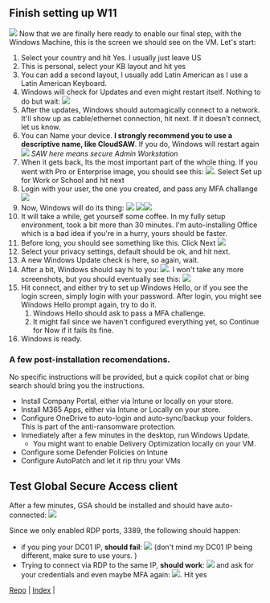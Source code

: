 ## Finish setting up W11

![](../screenshots/2025-05-21-11-30-36.png)
Now that we are finally here ready to enable our final step, with the Windows Machine, this is the screen we should see on the VM. Let's start:

1. Select your country and hit Yes. I usually just leave US
2. This is personal, select your KB layout and hit yes
3. You can add a second layout, I usually add Latin American as I use a Latin American Keyboard. 
4. Windows will check for Updates and even might restart itself. Nothing to do but wait: ![](../screenshots/2025-05-21-11-34-30.png)
5. After the updates, Windows should automagically connect to a network. It'll show up as cable/ethernet connection, hit next. If it doesn't connect, let us know. 
6. You can Name your device. **I strongly recommend you to use a descriptive name, like CloudSAW**. If you do, Windows will restart again![](../screenshots/2025-05-21-11-36-49.png) *SAW here means secure Admin Workstation*
7. When it gets back, Its the most important part of the whole thing. If you went with Pro or Enterprise image, you should see this: ![](../screenshots/2025-05-21-11-38-08.png). Select Set up for Work or School and hit next
8. Login with your user, the one you created, and pass any MFA challange ![](../screenshots/2025-05-21-11-39-13.png)
9. Now, Windows will do its thing: ![](../screenshots/2025-05-21-11-39-44.png) ![](../screenshots/2025-05-21-11-40-01.png)![](../screenshots/2025-05-21-11-42-53.png)
10. It will take a while, get yourself some coffee. In my fully setup environment, took a bit more than 30 minutes. I'm auto-installing Office which is a bad idea if you're in a hurry, yours should be faster. 
11. Before long, you should see something like this. Click Next ![](../screenshots/2025-05-21-11-52-47.png)
12. Select your privacy settings, default should be ok, and hit next. 
13. A new Windows Update check is here, so again, wait. 
14. After a bit, Windows should say hi to you: ![](../screenshots/2025-05-21-11-54-14.png). I won't take any more screenshots, but you should eventually see this: ![](../screenshots/2025-05-21-11-54-43.png)
15. Hit connect, and either try to set up Windows Hello, or if you see the login screen, simply login with your password. After login, you might see Windows Hello prompt again, try to do it. 
    1.  Windows Hello should ask to pass a MFA challenge.
    2.  It might fail since we haven't configured everything yet, so Continue for Now if it fails its fine. 
16. Windows is ready. 

### A few post-installation recomendations.

No specific instructions will be provided, but a quick copilot chat or bing search should bring you the instructions.

* Install Company Portal, either via Intune or locally on your store.
* Install M365 Apps, either via Intune or Locally on your store. 
* Configure OneDrive to auto-login and auto-sync/backup your folders. This is part of the anti-ransomware protection.
* Inmediately after a few minutes in the desktop, run Windows Update. 
  * You might want to enable Delivery Optimization locally on your VM. 
* Configure some Defender Policies on Intune
* Configure AutoPatch and let it rip thru your VMs


## Test Global Secure Access client

After a few minutes, GSA should be installed and should have auto-connected: ![](../screenshots/2025-05-21-12-01-22.png)

Since we only enabled RDP ports, 3389, the following should happen:
* if you ping your DC01 IP, **should fail**: ![](../screenshots/2025-05-21-12-03-06.png) (don't mind my DC01 IP being different, make sure to use yours. )
* Trying to connect via RDP to the same IP, **should work**: ![](../screenshots/2025-05-21-12-03-51.png) and ask for your credentials and even maybe MFA again: ![](../screenshots/2025-05-21-12-04-27.png). Hit yes




[Repo](https://github.com/JPCortesP/DemoBuilder) | 
[Index](index.md) | 